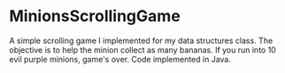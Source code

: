 # MinionsScrollingGame
A simple scrolling game I implemented for my data structures class. The objective is to help the minion collect as many bananas. If you run into 10 evil purple minions, game's over. Code implemented in Java. 
